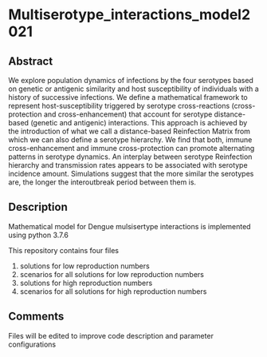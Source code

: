 # Multiserotype_interactions_model2021

## Abstract
We explore population dynamics of infections by the four serotypes based on genetic or antigenic similarity and  host susceptibility of individuals with a history of successive infections. We define a mathematical framework to represent host-susceptibility triggered by serotype cross-reactions (cross-protection and cross-enhancement) that account for serotype distance-based (genetic and antigenic) interactions. This approach is achieved by the introduction of what we call a distance-based Reinfection Matrix from which we can also define a serotype hierarchy. We find that both, immune cross-enhancement and immune cross-protection can promote alternating patterns in serotype dynamics. An interplay between serotype Reinfection hierarchy and transmission rates appears to be associated with serotype incidence amount. Simulations suggest that the more similar the serotypes are, the longer the interoutbreak period between them is. 


## Description

Mathematical model for Dengue mulsisertype interactions is implemented using python 3.7.6

This repository contains four files
1. solutions for low reproduction numbers
2. scenarios for all solutions for low reproduction numbers
3. solutions for high reproduction numbers
4. scenarios for all solutions for high reproduction numbers


## Comments

Files will be edited to improve code description and parameter configurations





